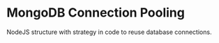 # MongoDB Connection Pooling

NodeJS structure with strategy in code to reuse database connections.
